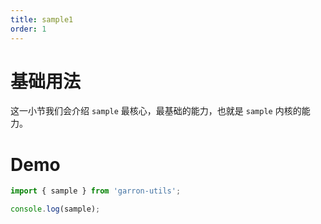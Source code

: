 ```yaml
---
title: sample1
order: 1
---
```


# 基础用法

这一小节我们会介绍 `sample` 最核心，最基础的能力，也就是 `sample` 内核的能力。

# Demo

```javascript
import { sample } from 'garron-utils';

console.log(sample);
```
